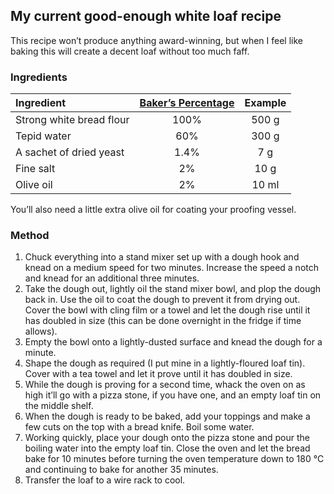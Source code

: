 <!---
  # This file is distributed under the Creative Commons Attribution 4.0
  # International License. To view a copy of this license, please visit
  # <http://creativecommons.org/licenses/by/4.0/>.

  collections: 'notes'
  description: Read Damien Dart's notes on breadmaking.
  title: Breadmaking Notes
  twigTemplate: .templates/base-note.html.twig
--->

## My current good-enough white loaf recipe

This recipe won’t produce anything award-winning, but when I feel like
baking this will create a decent loaf without too much faff.

### Ingredients

| Ingredient               | [Baker’s Percentage][] | Example |
|:-------------------------|:----------------------:|:-------:|
| Strong white bread flour |          100%          |  500 g  |
| Tepid water              |          60%           |  300 g  |
| A sachet of dried yeast  |          1.4%          |   7 g   |
| Fine salt                |           2%           |  10 g   |
| Olive oil                |           2%           |  10 ml  |

You’ll also need a little extra olive oil for coating your proofing
vessel.

  [Baker’s Percentage]: <https://en.wikipedia.org/wiki/Baker_percentage>

### Method

1.  Chuck everything into a stand mixer set up with a dough hook and
    knead on a medium speed for two minutes. Increase the speed a notch
    and knead for an additional three minutes.
2.  Take the dough out, lightly oil the stand mixer bowl, and plop the
    dough back in. Use the oil to coat the dough to prevent it from
    drying out. Cover the bowl with cling film or a towel and let the
    dough rise until it has doubled in size (this can be done overnight
    in the fridge if time allows).
3.  Empty the bowl onto a lightly-dusted surface and knead the dough for
    a minute.
4.  Shape the dough as required (I put mine in a lightly-floured loaf
    tin). Cover with a tea towel and let it prove until it has doubled
    in size.
5.  While the dough is proving for a second time, whack the oven on as
    high it’ll go with a pizza stone, if you have one, and an empty loaf
    tin on the middle shelf.
6.  When the dough is ready to be baked, add your toppings and make a
    few cuts on the top with a bread knife. Boil some water.
7.  Working quickly, place your dough onto the pizza stone and pour the
    boiling water into the empty loaf tin. Close the oven and let the
    bread bake for 10 minutes before turning the oven temperature down
    to 180 °C and continuing to bake for another 35 minutes.
8.  Transfer the loaf to a wire rack to cool.
